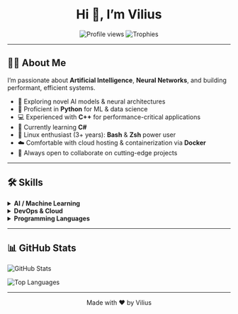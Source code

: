 <h1 align="center">Hi 👋, I’m Vilius</h1>

<p align="center">
  <img src="https://komarev.com/ghpvc/?username=viliusjan&label=Profile%20views&color=0e75b6&style=flat" alt="Profile views" />
  <img src="https://github-profile-trophy.vercel.app/?username=viliusjan&theme=radical" alt="Trophies" />
</p>

---

## 👨‍💻 About Me

I’m passionate about **Artificial Intelligence**, **Neural Networks**, and building performant, efficient systems.

- 🧠 Exploring novel AI models & neural architectures  
- 🐍 Proficient in **Python** for ML & data science  
- 💻 Experienced with **C++** for performance-critical applications  
- 🔧 Currently learning **C#**  
- 🐧 Linux enthusiast (3+ years): **Bash** & **Zsh** power user  
- ☁️ Comfortable with cloud hosting & containerization via **Docker**  
- 🚀 Always open to collaborate on cutting-edge projects  

---

## 🛠️ Skills

<details>
  <summary><strong>AI / Machine Learning</strong></summary>
  <p align="left">
    <img alt="TensorFlow"    src="https://cdn.jsdelivr.net/gh/devicons/devicon/icons/tensorflow/tensorflow-original.svg"       width="40" height="40"/>
    <img alt="PyTorch"       src="https://cdn.jsdelivr.net/gh/devicons/devicon/icons/pytorch/pytorch-original.svg"         width="40" height="40"/>
    <img alt="Scikit‑Learn"  src="https://upload.wikimedia.org/wikipedia/commons/0/05/Scikit_learn_logo_small.svg"          width="40" height="40"/>
    <img alt="OpenCV"        src="https://cdn.jsdelivr.net/gh/devicons/devicon/icons/opencv/opencv-original.svg"             width="40" height="40"/>
    <img alt="Pandas"        src="https://cdn.jsdelivr.net/gh/devicons/devicon/icons/pandas/pandas-original.svg"             width="40" height="40"/>
    <img alt="Seaborn"       src="https://seaborn.pydata.org/_images/logo-mark-lightbg.svg" width="40" height="40" style="vertical-align:middle; margin:0 4px;"/>
  </p>
</details>

<details>
  <summary><strong>DevOps & Cloud</strong></summary>
  <p align="left">
    <img alt="Docker"       src="https://cdn.jsdelivr.net/gh/devicons/devicon/icons/docker/docker-original.svg"               width="40" height="40"/>
    <img alt="Kubernetes"   src="https://cdn.jsdelivr.net/gh/devicons/devicon/icons/kubernetes/kubernetes-original.svg"     width="40" height="40"/>
    <img alt="AWS"          src="https://raw.githubusercontent.com/devicons/devicon/master/icons/amazonwebservices/amazonwebservices-original-wordmark.svg" width="40" height="40"/>
    <img alt="GCP"          src="https://cdn.jsdelivr.net/gh/devicons/devicon/icons/googlecloud/googlecloud-original.svg"    width="40" height="40"/>
    <img alt="Azure"        src="https://cdn.jsdelivr.net/gh/devicons/devicon/icons/azure/azure-original.svg"               width="40" height="40"/>
    <img alt="Bash"         src="https://cdn.jsdelivr.net/gh/devicons/devicon/icons/bash/bash-original.svg"                 width="40" height="40"/>
  </p>
</details>

<details>
  <summary><strong>Programming Languages</strong></summary>
  <p align="left">
    <img alt="Python" src="https://cdn.jsdelivr.net/gh/devicons/devicon/icons/python/python-original.svg"       width="40" height="40"/>
    <img alt="C++"    src="https://cdn.jsdelivr.net/gh/devicons/devicon/icons/cplusplus/cplusplus-original.svg" width="40" height="40"/>
    <img alt="C#"     src="https://cdn.jsdelivr.net/gh/devicons/devicon/icons/csharp/csharp-original.svg"         width="40" height="40"/>
  </p>
</details>

---

## 📊 GitHub Stats

<p align="left">
  <picture>
    <source media="(prefers-color-scheme: dark)" srcset="https://github-readme-stats.vercel.app/api?username=viliusjan&show_icons=true&theme=dark"/>
    <source media="(prefers-color-scheme: light), (prefers-color-scheme: no-preference)" srcset="https://github-readme-stats.vercel.app/api?username=viliusjan&show_icons=true&theme=default"/>
    <img src="https://github-readme-stats.vercel.app/api?username=viliusjan&show_icons=true&theme=transparent" alt="GitHub Stats"/>
  </picture>
</p>

<p align="left">
  <picture>
    <source media="(prefers-color-scheme: dark)" srcset="https://github-readme-stats.vercel.app/api/top-langs/?username=viliusjan&layout=compact&theme=dark"/>
    <source media="(prefers-color-scheme: light), (prefers-color-scheme: no-preference)" srcset="https://github-readme-stats.vercel.app/api/top-langs/?username=viliusjan&layout=compact&theme=default"/>
    <img src="https://github-readme-stats.vercel.app/api/top-langs/?username=viliusjan&layout=compact&theme=transparent" alt="Top Languages"/>
  </picture>
</p>

---

<p align="center">Made with ❤️ by Vilius</p>
